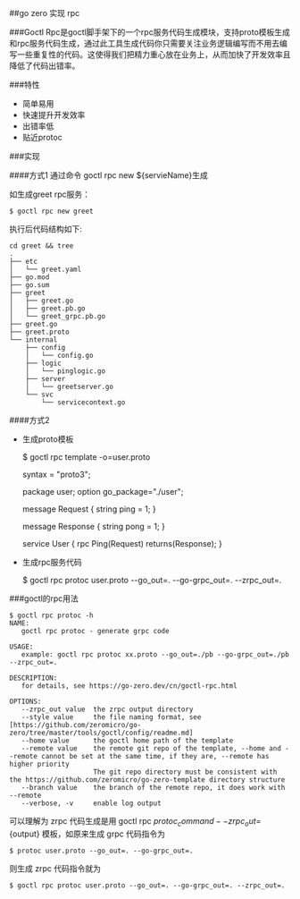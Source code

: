 ##go zero 实现 rpc

###Goctl Rpc是goctl脚手架下的一个rpc服务代码生成模块，支持proto模板生成和rpc服务代码生成，通过此工具生成代码你只需要关注业务逻辑编写而不用去编写一些重复性的代码。这使得我们把精力重心放在业务上，从而加快了开发效率且降低了代码出错率。

###特性

* 简单易用
* 快速提升开发效率
* 出错率低
* 贴近protoc

###实现

####方式1
通过命令 goctl rpc new ${servieName}生成

如生成greet rpc服务：

	$ goctl rpc new greet

执行后代码结构如下:

	cd greet && tree
	.
	├── etc
	│   └── greet.yaml
	├── go.mod
	├── go.sum
	├── greet
	│   ├── greet.go
	│   ├── greet.pb.go
	│   └── greet_grpc.pb.go
	├── greet.go
	├── greet.proto
	└── internal
	    ├── config
	    │   └── config.go
	    ├── logic
	    │   └── pinglogic.go
	    ├── server
	    │   └── greetserver.go
	    └── svc
	        └── servicecontext.go

####方式2

* 生成proto模板

	$ goctl rpc template -o=user.proto

	syntax = "proto3";
	
	package user;
	option go_package="./user";
	
	message Request {
	  string ping = 1;
	}
	
	message Response {
	  string pong = 1;
	}
	
	service User {
	  rpc Ping(Request) returns(Response);
	}

* 生成rpc服务代码

	$ goctl rpc protoc user.proto --go_out=. --go-grpc_out=. --zrpc_out=.

###goctl的rpc用法
	
	$ goctl rpc protoc -h
	NAME:
	   goctl rpc protoc - generate grpc code
	
	USAGE:
	   example: goctl rpc protoc xx.proto --go_out=./pb --go-grpc_out=./pb --zrpc_out=.
	
	DESCRIPTION:
	   for details, see https://go-zero.dev/cn/goctl-rpc.html
	
	OPTIONS:
	   --zrpc_out value  the zrpc output directory
	   --style value     the file naming format, see [https://github.com/zeromicro/go-zero/tree/master/tools/goctl/config/readme.md]
	   --home value      the goctl home path of the template
	   --remote value    the remote git repo of the template, --home and --remote cannot be set at the same time, if they are, --remote has higher priority
	                     The git repo directory must be consistent with the https://github.com/zeromicro/go-zero-template directory structure
	   --branch value    the branch of the remote repo, it does work with --remote
	   --verbose, -v     enable log output


可以理解为 zrpc 代码生成是用 goctl rpc $protoc_command --zrpc_out=${output} 模板，如原来生成 grpc 代码指令为

	$ protoc user.proto --go_out=. --go-grpc_out=.

则生成 zrpc 代码指令就为

	$ goctl rpc protoc user.proto --go_out=. --go-grpc_out=. --zrpc_out=.
